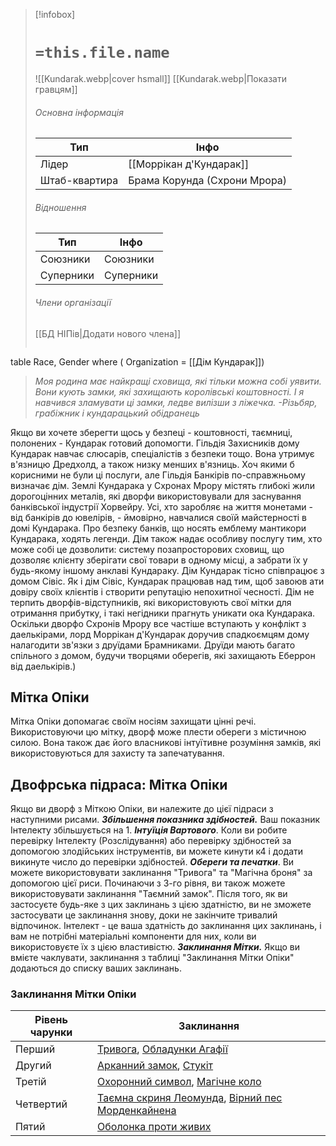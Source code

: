 > [!infobox]
> # `=this.file.name`
> ![[Kundarak.webp|cover hsmall]]
> [[Kundarak.webp|Показати гравцям]]
> ###### Основна інформація
> Тип | Інфо |
> ---|---|
> Лідер | [[Моррікан д'Кундарак]]
> Штаб-квартира | Брама Корунда (Схрони Мрора)
> ###### Відношення
> Тип | Інфо |
> ---|---|
> Союзники | Союзники
> Суперники | Суперники
> ###### Члени організації
> [[БД НІПів|Додати нового члена]]
> ```dataview
table Race, Gender
where ( Organization = [[Дім Кундарак]])

> _Моя родина має найкращі сховища, які тільки можна собі уявити. Вони кують замки, які захищають королівські коштовності. І я навчився зламувати ці замки, ледве вилізши з ліжечка._
> _-Різьбяр, грабіжник і кундарацький обідранець_

Якщо ви хочете зберегти щось у безпеці - коштовності, таємниці, полонених - Кундарак готовий допомогти. Гільдія Захисників дому Кундарак навчає слюсарів, спеціалістів з безпеки тощо. Вона утримує в'язницю Дредхолд, а також низку менших в'язниць. Хоч якими б корисними не були ці послуги, але Гільдія Банкірів по-справжньому визначає дім. Землі Кундарака у Схронах Мрору містять глибокі жили дорогоцінних металів, які дворфи використовували для заснування банківської індустрії Хорвейру. Усі, хто заробляє на життя монетами - від банкірів до ювелірів, - ймовірно, навчалися своїй майстерності в домі Кундарака. Про безпеку банків, що носять емблему мантикори Кундарака, ходять легенди. Дім також надає особливу послугу тим, хто може собі це дозволити: систему позапросторових сховищ, що дозволяє клієнту зберігати свої товари в одному місці, а забрати їх у будь-якому іншому анклаві Кундараку.
Дім Кундарак тісно співпрацює з домом Сівіс. Як і дім Сівіс, Кундарак працював над тим, щоб завоюв ати довіру своїх клієнтів і створити репутацію непохитної чесності. Дім не терпить дворфів-відступників, які використовують свої мітки для отримання прибутку, і такі негідники прагнуть уникати ока Кундарака.
Оскільки дворфо Схронів Мрору все частіше вступають у конфлікт з даелькірами, лорд Моррікан д'Кундарак доручив спадкоємцям дому налагодити зв'язки з друїдами Брамниками. Друїди мають багато спільного з домом, будучи творцями оберегів, які захищають Еберрон від даелькірів.)

## Мітка Опіки
Мітка Опіки допомагає своїм носіям захищати цінні речі. Використовуючи цю мітку, дворф може плести обереги з містичною силою. Вона також дає його власникові інтуїтивне розуміння замків, які використовуються для захисту та запечатування.

## Двофрська підраса: Мітка Опіки
Якщо ви дворф з Міткою Опіки, ви належите до цієї підраси з наступними рисами.
**_Збільшення показника здібностей._** Ваш показник Інтелекту збільшується на 1.
**_Інтуїція Вартового_**. Коли ви робите перевірку Інтелекту (Розслідування) або перевірку здібностей за допомогою злодійських інструментів, ви можете кинути к4 і додати викинуте число до перевірки здібностей.
**_Обереги та печатки_**. Ви можете використовувати заклинання "Тривога" та "Магічна броня" за допомогою цієї риси. Починаючи з 3-го рівня, ви також можете використовувати заклинання "Таємний замок". Після того, як ви застосуєте будь-яке з цих заклинань з цією здатністю, ви не зможете застосувати це заклинання знову, доки не закінчите тривалий відпочинок. Інтелект - це ваша здатність до заклинання цих заклинань, і вам не потрібні матеріальні компоненти для них, коли ви використовуєте їх з цією властивістю.
**_Заклинання Мітки._** Якщо ви вмієте чаклувати, заклинання з таблиці "Заклинання Мітки Опіки" додаються до списку ваших заклинань.

### Заклинання Мітки Опіки
|**Рівень чарунки**|**Заклинання**|
|---|---|
|Перший|[Тривога](https://5esrd.kyiv.ua/spells/alarm.html), [Обладунки Агафії](https://www.dndbeyond.com/spells/armor-of-agathys)|
|Другий|[Арканний замок](https://5esrd.kyiv.ua/spells/arcane_lock.html), [Стукіт](https://5esrd.kyiv.ua/spells/knock.html)|
|Третій|[Охоронний символ](https://5esrd.kyiv.ua/spells/glyph_of_warding.html), [Магічне коло](https://5esrd.kyiv.ua/spells/magic_circle.html)|
|Четвертий|[Таємна скриня Леомунда](https://www.dndbeyond.com/spells/leomunds-secret-chest), [Вірний пес Морденкайнена](https://www.dndbeyond.com/spells/mordenkainens-faithful-hound)|
|Пятий|[Оболонка проти живих](https://5esrd.kyiv.ua/spells/antilife_shell.html)|